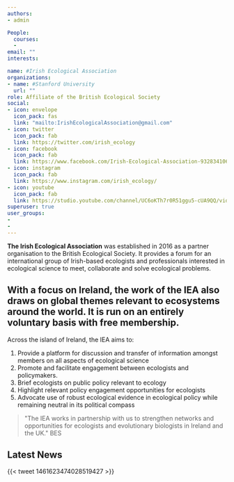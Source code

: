 ```yaml
---
authors:
- admin

People:
  courses:
  -
email: ""
interests:  

name: #Irish Ecological Association
organizations:
- name: #Stanford University
  url: ""
role: Affiliate of the British Ecological Society
social:
- icon: envelope
  icon_pack: fas
  link: "mailto:IrishEcologicalAssociation@gmail.com"
- icon: twitter
  icon_pack: fab
  link: https://twitter.com/irish_ecology
- icon: facebook
  icon_pack: fab
  link: https://www.facebook.com/Irish-Ecological-Association-932834106773080/
- icon: instagram
  icon_pack: fab
  link: https://www.instagram.com/irish_ecology/
- icon: youtube
  icon_pack: fab
  link: https://studio.youtube.com/channel/UC6oKTh7r0R51ggu5-cUA9QQ/videos/upload?filter=%5B%5D&sort=%7B%22columnType%22%3A%22date%22%2C%22sortOrder%22%3A%22DESCENDING%22%7D
superuser: true
user_groups:
-
-
---
```


**The Irish Ecological Association** was established in 2016 as a partner organisation to the British Ecological Society. It provides a forum for an international group of Irish-based ecologists and professionals interested in ecological science to meet, collaborate and solve ecological problems.

With a focus on Ireland, the work of the IEA also draws on global themes relevant to ecosystems around the world. It is run on an entirely voluntary basis with free membership.
---

Across the island of Ireland, the IEA aims to:

 1. Provide a platform for discussion and transfer of information amongst members on all aspects of ecological science
 2. Promote and facilitate engagement between ecologists and policymakers.
 3. Brief ecologists on public policy relevant to ecology
 4. Highlight relevant policy engagement opportunities for ecologists
 5. Advocate use of robust ecological evidence in ecological policy while remaining neutral in its political compass



>"The IEA works in partnership with us to strengthen networks and opportunities for ecologists and evolutionary biologists in Ireland and the UK." BES

<!---  Removed this example from homepage
#**IEA Organisers**
#----
#- [Professor Yvonne Buckley](buckleyy@tcd.ie) (Trinity College Dublin) President
#- [Professor Ian Montgomery](i.montgomery@qub.ac.uk) (Queens University Belfast) Vice-President Northern Ireland
#- [Professor John Quinn](J.Quinn@ucc.ie) (University College Cork) Vice-President Republic of Ireland -->

**Latest News**
----
<!---{{< tweet 1084813060198547457 >}} -->
{{< tweet 1461623474028519427 >}}

<!---
#----
#To join us, [email](mailto:iea_mailinglist+subscribe@googlegroups.com) the Irish Ecological Association to be added to our mailing list and follow us on [Twitter](https://twitter.com/irish_ecology)
-->
